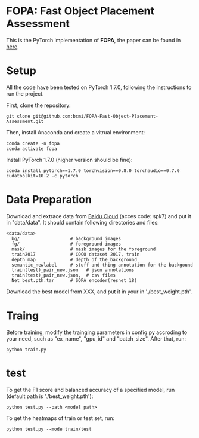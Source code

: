 **FOPA: Fast Object Placement Assessment**
=====
This is the PyTorch implementation of **FOPA**, the paper can be found in [here](https://arxiv.org/pdf/2205.14280.pdf). 

# Setup
All the code have been tested on PyTorch 1.7.0, following the instructions to run the project.

First, clone the repository:
```
git clone git@github.com:bcmi/FOPA-Fast-Object-Placement-Assessment.git
```
Then, install Anaconda and create a vitrual environment:
```
conda create -n fopa
conda activate fopa
```
Install PyTorch 1.7.0 (higher version should be fine):
```
conda install pytorch==1.7.0 torchvision==0.8.0 torchaudio==0.7.0 cudatoolkit=10.2 -c pytorch
```

# Data Preparation
Download and extrace data from [Baidu Cloud](https://pan.baidu.com/s/18FfLt7NCuL4BRhpsDIikBA?pwd=spk7) (acces code: spk7) and put it in "data/data". It should contain following directories and files:
```
<data/data>
  bg/                   # background images
  fg/                   # foreground images
  mask/                 # mask images for the foreground
  train2017             # COCO dataset 2017, train
  depth_map             # depth of the background 
  semantic_newlabel     # stuff and thing annotation for the backgound
  train(test)_pair_new.json   # json annotations 
  train(test)_pair_new.json,  # csv files
  Net_best.pth.tar      # SOPA encoder(resnet 18)
```

Download the best model from XXX, and put it in your in './best_weight.pth'.
# Traing
Before training, modify the trainging parameters in config.py accroding to your need, such as "ex_name", "gpu_id" and "batch_size". 
After that, run:
```
python train.py
```

# test
To get the F1 score and balanced accuracy of a specified model, run (default path is './best_weight.pth'):
```
python test.py --path <model path>
```
To get the heatmaps of train or test set, run:
```
python test.py --mode train/test
```